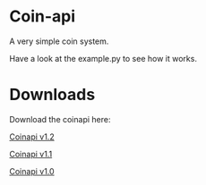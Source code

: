 # Coin-api
A very simple coin system.

Have a look at the example.py to see how it works.

# Downloads
Download the coinapi here:

[Coinapi v1.2](http://chrisderwahre.ga/downloads/coinapi_v1.2.zip "[Coinapi v1.2]")

[Coinapi v1.1](http://chrisderwahre.ga/downloads/coinapi_v1.1.zip "[Coinapi v1.1]")

[Coinapi v1.0](http://chrisderwahre.ga/downloads/coinapi_v1.0.zip "[Coinapi v1.1]")
